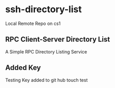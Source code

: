 # ssh-directory-list

Local Remote Repo on cs1

## RPC Client-Server Directory List

A Simple RPC Directory Listing Service

## Added Key

Testing
Key added to git hub
touch test
